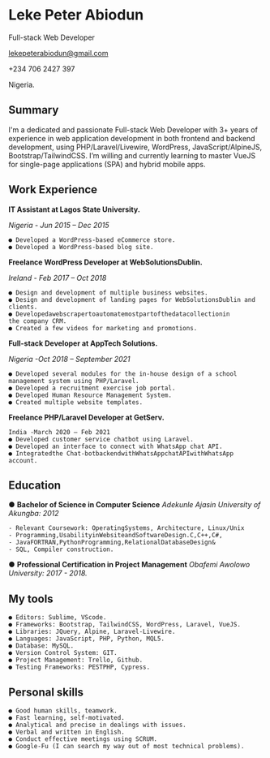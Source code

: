 # Leke Peter Abiodun

Full-stack Web Developer

lekepeterabiodun@gmail.com

+234 706 2427 397

Nigeria.

## Summary

I'm a dedicated and passionate Full-stack Web Developer with 3+ years of
experience in web application development in both frontend and backend
development, using PHP/Laravel/Livewire, WordPress, JavaScript/AlpineJS,
Bootstrap/TailwindCSS. I’m willing and currently learning to master VueJS for
single-page applications (SPA) and hybrid mobile apps.

## Work Experience

**IT Assistant at Lagos State University.**

_Nigeria - Jun 2015 – Dec 2015_

```
● Developed a WordPress-based eCommerce store.
● Developed a WordPress-based blog site.
```
**Freelance WordPress Developer at WebSolutionsDublin.**

_Ireland - Feb 2017 – Oct 2018_

```
● Design and development of multiple business websites.
● Design and development of landing pages for WebSolutionsDublin and
clients.
● Developedawebscrapertoautomatemostpartofthedatacollectionin
the company CRM.
● Created a few videos for marketing and promotions.
```

**Full-stack Developer at AppTech Solutions.**

_Nigeria -Oct 2018 – September 2021_

```
● Developed several modules for the in-house design of a school
management system using PHP/Laravel.
● Developed a recruitment exercise job portal.
● Developed Human Resource Management System.
● Created multiple website templates.
```
**Freelance PHP/Laravel Developer at GetServ.**

```
India -March 2020 – Feb 2021
● Developed customer service chatbot using Laravel.
● Developed an interface to connect with WhatsApp chat API.
● Integratedthe Chat-botbackendwithWhatsAppchatAPIwithWhatsApp
account.
```
## Education

● **Bachelor of Science in Computer Science**
_Adekunle Ajasin University of Akungba: 2012_
```
- Relevant Coursework: OperatingSystems, Architecture, Linux/Unix
- Programming,UsabilityinWebsiteandSoftwareDesign.C,C++,C#,
- JavaFORTRAN,PythonProgramming,RelationalDatabaseDesign&
- SQL, Compiler construction.
```

● **Professional Certification in Project Management**
_Obafemi Awolowo University: 2017 - 2018._

## My tools

```
● Editors: Sublime, VScode.
● Frameworks: Bootstrap, TailwindCSS, WordPress, Laravel, VueJS.
● Libraries: JQuery, Alpine, Laravel-Livewire.
● Languages: JavaScript, PHP, Python, MQL5.
● Database: MySQL.
● Version Control System: GIT.
● Project Management: Trello, Github.
● Testing Frameworks: PESTPHP, Cypress.
```
## Personal skills

```
● Good human skills, teamwork.
● Fast learning, self-motivated.
● Analytical and precise in dealings with issues.
● Verbal and written in English.
● Conduct effective meetings using SCRUM.
● Google-Fu (I can search my way out of most technical problems).
```

